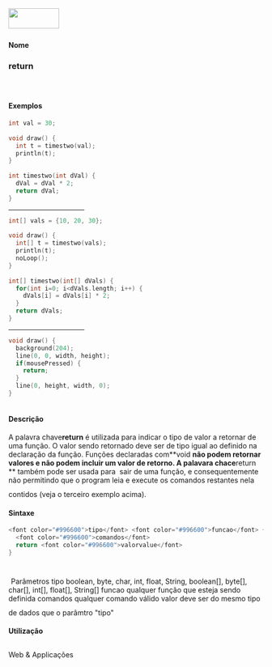 <img height="40" src="../images/1pix.gif" width="100"/>
<img height="1" src="../images/1pix.gif" width="20"/>
<img height="1" src="../images/1pix.gif" width="555"/>

#### Nome
### return
<img height="25" src="../images/1pix.gif" width="1"/>

#### Exemplos

```pde
int val = 30; 
 
void draw() { 
  int t = timestwo(val); 
  println(t); 
} 
 
int timestwo(int dVal) { 
  dVal = dVal * 2; 
  return dVal; 
} 

```
<hr align="left" noshade="noshade" size="1" width="150"/>

```pde
int[] vals = {10, 20, 30}; 
  
void draw() { 
  int[] t = timestwo(vals); 
  println(t); 
  noLoop(); 
} 
 
int[] timestwo(int[] dVals) { 
  for(int i=0; i<dVals.length; i++) { 
    dVals[i] = dVals[i] * 2; 
  } 
  return dVals; 
} 

```
<hr align="left" noshade="noshade" size="1" width="150"/>

```pde
void draw() { 
  background(204); 
  line(0, 0, width, height); 
  if(mousePressed) { 
    return; 
  } 
  line(0, height, width, 0); 
} 
 

```

#### Descrição
A palavra chave**return**
é utilizada para indicar o tipo de valor a retornar de uma
função. O valor sendo retornado deve ser de tipo igual ao
definido na declaração da função.
Funções declaradas com**void **não podem retornar valores e não podem incluir um valor de retorno. A palavara chace**return ** também
pode ser usada para  sair de uma função, e
consequentemente não permitindo que o program leia e execute os
comandos restantes nela contidos (veja o terceiro exemplo acima).
<img height="25" src="../images/1pix.gif" width="1"/>

#### Sintaxe
```pde
<font color="#996600">tipo</font> <font color="#996600">funcao</font> {
  <font color="#996600">comandos</font>
  return <font color="#996600">valorvalue</font>
}
            
```
<img height="25" src="../images/1pix.gif" width="1"/>
Parâmetros
tipo
boolean, byte, char, int, float, String, boolean[], byte[], char[], int[], float[], String[]
funcao
qualquer função que esteja sendo definida
comandos
qualquer comando válido
valor
deve ser do mesmo tipo de dados que o parâmtro "tipo"
<img height="25" src="../images/1pix.gif" width="1"/>

#### Utilização

	
Web & Applicações
<img height="25" src="../images/1pix.gif" width="1"/>
